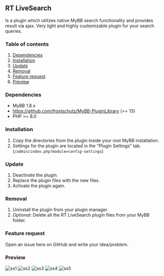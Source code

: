 ## RT LiveSearch
Is a plugin which utilizes native MyBB search functionality and provides result via ajax.
Very light and highly customizable plugin for your search queries.

### Table of contents

1. [Dependencies](#dependencies)
2. [Installation](#installation)
3. [Update](#update)
4. [Removal](#removal)
5. [Feature request](#feature-request)
6. [Preview](#preview)

### Dependencies
- MyBB 1.8.x
- https://github.com/frostschutz/MyBB-PluginLibrary (>= 13)
- PHP >= 8.0

### Installation
1. Copy the directories from the plugin inside your root MyBB installation.
2. Settings for the plugin are located in the "Plugin Settings" tab. (`/admin/index.php?module=config-settings`)

### Update
1. Deactivate the plugin.
2. Replace the plugin files with the new files.
3. Activate the plugin again.

### Removal
1. Uninstall the plugin from your plugin manager.
2. _Optional:_ Delete all the RT LiveSearch plugin files from your MyBB folder.

### Feature request
Open an issue here on GitHub and write your idea/problem.

### Preview
<img src="https://i.postimg.cc/J0JcgcV7/ss1.png" alt="ss1"/>
<img src="https://i.postimg.cc/05JfbxMg/ss2.png" alt="ss2"/>
<img src="https://i.postimg.cc/tCQz6fWs/ss3.png" alt="ss3"/>
<img src="https://i.postimg.cc/qMsxxLxj/ss4.png" alt="ss4"/>
<img src="https://i.postimg.cc/mgd2MSw4/ss5.png" alt="ss5"/>
